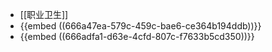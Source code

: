 - [[职业卫生]]
- {{embed ((666a47ea-579c-459c-bae6-ce364b194ddb))}}
- {{embed ((666adfa1-d63e-4cfd-807c-f7633b5cd350))}}